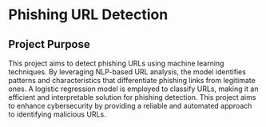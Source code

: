 # Phishing URL Detection

## Project Purpose

This project aims to detect phishing URLs using machine learning techniques. By leveraging NLP-based URL analysis, the model identifies patterns and characteristics that differentiate phishing links from legitimate ones. A logistic regression model is employed to classify URLs, making it an efficient and interpretable solution for phishing detection. This project aims to enhance cybersecurity by providing a reliable and automated approach to identifying malicious URLs.
